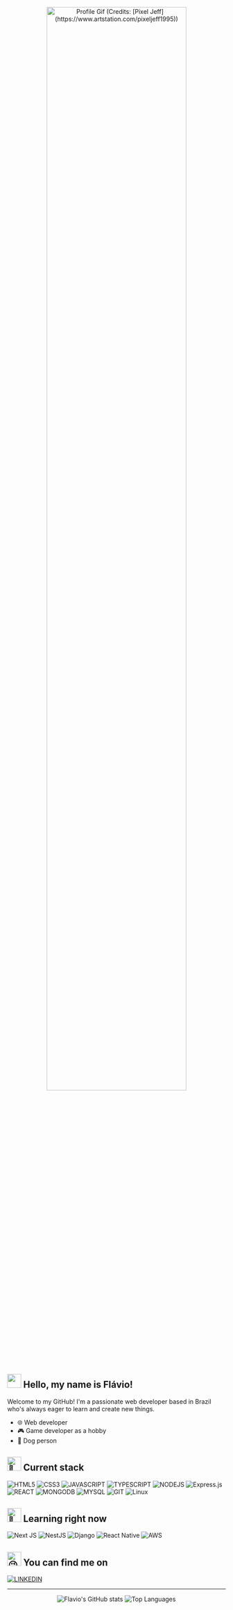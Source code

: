 <p align="center">
  <img src="https://user-images.githubusercontent.com/117425361/235403509-2aee0d24-dbc1-4293-8b91-9e0556a508b7.gif" alt="Profile Gif (Credits: [Pixel Jeff](https://www.artstation.com/pixeljeff1995))" style="width: 80%">
</p>

<h2><img src="https://user-images.githubusercontent.com/117425361/235404671-f69a8c85-dee8-4a45-91be-f892c8e93031.gif" width="32px"> Hello, my name is Flávio!</h2>

Welcome to my GitHub! I'm a passionate web developer based in Brazil who's always eager to learn and create new things.

- 🌐 Web developer
- 🎮 Game developer as a hobby
- 🐶 Dog person

<h2><img src="https://fonts.gstatic.com/s/e/notoemoji/latest/1f680/512.gif" alt="🚀" width="32" height="32"> Current stack</h2>

![HTML5](https://img.shields.io/badge/HTML5-E34F26?style=for-the-badge&logo=html5&logoColor=white)
![CSS3](https://img.shields.io/badge/CSS3-1572B6?style=for-the-badge&logo=css3&logoColor=white)
![JAVASCRIPT](https://img.shields.io/badge/JavaScript-323330?style=for-the-badge&logo=javascript&logoColor=F7DF1E)
![TYPESCRIPT](https://img.shields.io/badge/TypeScript-007ACC?style=for-the-badge&logo=typescript&logoColor=white)
![NODEJS](https://img.shields.io/badge/Node.js-43853D?style=for-the-badge&logo=node.js&logoColor=white)
![Express.js](https://img.shields.io/badge/express.js-%23404d59.svg?style=for-the-badge&logo=express&logoColor=%2361DAFB)
![REACT](https://img.shields.io/badge/React-20232A?style=for-the-badge&logo=react&logoColor=61DAFB)
![MONGODB](https://img.shields.io/badge/MongoDB-4EA94B?style=for-the-badge&logo=mongodb&logoColor=white)
![MYSQL](https://img.shields.io/badge/MySQL-005C84?style=for-the-badge&logo=mysql&logoColor=white)
![GIT](https://img.shields.io/badge/GIT-E44C30?style=for-the-badge&logo=git&logoColor=white)
![Linux](https://img.shields.io/badge/Linux-FCC624?style=for-the-badge&logo=linux&logoColor=black)

<h2><img src="https://fonts.gstatic.com/s/e/notoemoji/latest/1f331/512.gif" alt="🌱" width="32" height="32"> Learning right now</h2>

![Next JS](https://img.shields.io/badge/Next-black?style=for-the-badge&logo=next.js&logoColor=white)
![NestJS](https://img.shields.io/badge/nestjs-%23E0234E.svg?style=for-the-badge&logo=nestjs&logoColor=white)
![Django](https://img.shields.io/badge/django-%23092E20.svg?style=for-the-badge&logo=django&logoColor=white)
![React Native](https://img.shields.io/badge/react_native-%2320232a.svg?style=for-the-badge&logo=react&logoColor=%2361DAFB)
![AWS](https://img.shields.io/badge/AWS-%23FF9900.svg?style=for-the-badge&logo=amazon-aws&logoColor=white)

<h2><img src="https://fonts.gstatic.com/s/e/notoemoji/latest/1f609/512.gif" alt="😉" width="32" height="32"> You can find me on</h2>

 [![LINKEDIN](https://img.shields.io/badge/LinkedIn-0077B5?style=for-the-badge&logo=linkedin&logoColor=white)](https://www.linkedin.com/in/flavio-junior-dev)

<hr>

<p align="center">
  <img src="https://github-readme-stats.vercel.app/api?username=flaviojrdev&count_private=true&show_icons=true&theme=transparent" alt="Flavio's GitHub stats" />
  <img src="https://github-readme-stats.vercel.app/api/top-langs/?username=anuraghazra&layout=compact&theme=transparent" alt="Top Languages" />
</p>
